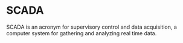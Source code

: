 # SCADA
SCADA is an acronym for supervisory control and data acquisition, a computer system for gathering and analyzing real time data.
